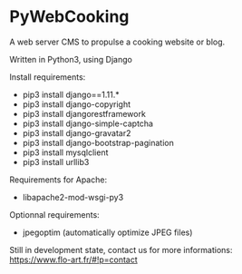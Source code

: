 # PyWebCooking

A web server CMS to propulse a cooking website or blog.

Written in Python3, using Django

Install requirements:
- pip3 install django==1.11.*
- pip3 install django-copyright
- pip3 install djangorestframework
- pip3 install django-simple-captcha
- pip3 install django-gravatar2
- pip3 install django-bootstrap-pagination
- pip3 install mysqlclient
- pip3 install urllib3

Requirements for Apache:
- libapache2-mod-wsgi-py3

Optionnal requirements:
- jpegoptim (automatically optimize JPEG files)

Still in development state, contact us for more informations:
https://www.flo-art.fr/#!p=contact
